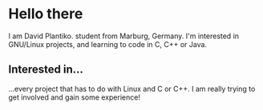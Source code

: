 <h1>Hello there</h1>
<p>
  I am David Plantiko. student from Marburg, Germany. I'm interested in GNU/Linux projects, and learning to code in C, C++ or Java.
</p>
<h2>Interested in...</h2>
<p>
  ...every project that has to do with Linux and C or C++. I am really trying to get involved and gain some experience!
 <p>
  
<!---
dplantiko/dplantiko is a ✨ special ✨ repository because its `README.md` (this file) appears on your GitHub profile.
You can click the Preview link to take a look at your changes.
--->
